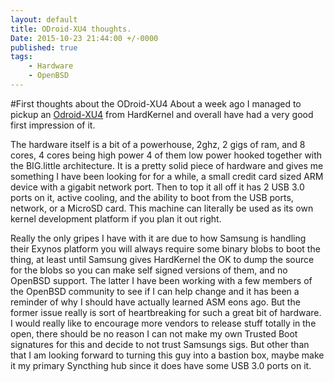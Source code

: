 ```yaml
---
layout: default
title: ODroid-XU4 thoughts.
Date: 2015-10-23 21:44:00 +/-0000
published: true
tags: 
	- Hardware
	- OpenBSD
---
```

#First thoughts about the ODroid-XU4
About a week ago I managed to pickup an [Odroid-XU4](odroid.com) from HardKernel and overall have had a very good first impression of it.

<!--more-->

The hardware itself is a bit of a powerhouse, 2ghz, 2 gigs of ram, and 8 cores, 4 cores being high power 4 of them low power hooked together with the BIG.little architecture. It is a pretty solid piece of hardware and gives me something I have been looking for for a while, a small credit card sized ARM device with a gigabit network port. Then to top it all off it has 2 USB 3.0 ports on it, active cooling, and the ability to boot from the USB ports, network, or a MicroSD card. This machine can literally be used as its own kernel development platform if you plan it out right.

  Really the only gripes I have with it are due to how Samsung is handling their Exynos platform you will always require some binary blobs to boot the thing, at least until Samsung gives HardKernel the OK to dump the source for the blobs so you can make self signed versions of them, and no OpenBSD support.
The latter I have been working with a few members of the OpenBSD community to see if I can help change and it has been a reminder of why I should have actually learned ASM eons ago. But the former issue really is sort of heartbreaking for such a great bit of hardware. I would really like to encourage more vendors to release stuff totally in the open, there should be no reason I can not make my own Trusted Boot signatures for this and decide to not trust Samsungs sigs.
But other than that I am looking forward to turning this guy into a bastion box, maybe make it my primary Syncthing hub since it does have some USB 3.0 ports on it.
